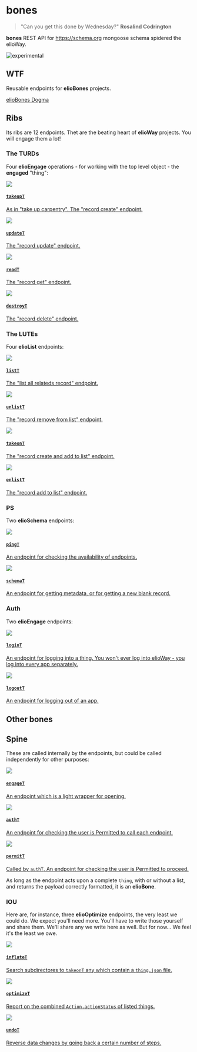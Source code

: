 # bones

> "Can you get this done by Wednesday?" **Rosalind Codrington**

**bones** REST API for <https://schema.org> mongoose schema spidered the elioWay.

![experimental](/eliosin/icon/devops/experimental/favicon.ico "experimental")

## WTF

Reusable endpoints for **elioBones** projects.

[elioBones Dogma](/eliobones/dogma.html)

## Ribs

Its ribs are 12 endpoints. Thet are the beating heart of **elioWay** projects. You will engage them a lot!

### The TURDs

Four **elioEngage** operations - for working with the top level object - the **engaged** "thing":

<article>
  <a href="/eliobones/bones/ribs/takeupT/">
  <img src="/eliobones/bones/ribs/takeupT/apple-touch-icon.png">
  <div>
  <h4>
  <code>takeupT</code>
</h4>
  <p>As in "take up carpentry". The "record create" endpoint.  </p>
</div>
</a>
</article>

<article>
  <a href="/eliobones/bones/ribs/updateT/">
  <img src="/eliobones/bones/ribs/updateT/apple-touch-icon.png">
  <div>
  <h4>
  <code>updateT</code>
</h4>
  <p>The "record update" endpoint.  </p>
</div>
</a>
</article>

<article>
  <a href="/eliobones/bones/ribs/readT/">
  <img src="/eliobones/bones/ribs/readT/apple-touch-icon.png">
  <div>
  <h4>
  <code>readT</code>
</h4>
  <p>The "record get" endpoint.  </p>
</div>
</a>
</article>

<article>
  <a href="/eliobones/bones/ribs/destroyT/">
  <img src="/eliobones/bones/ribs/destroyT/apple-touch-icon.png">
  <div>
  <h4>
  <code>destroyT</code>
</h4>
  <p>The "record delete" endpoint.  </p>
</div>
</a>
</article>

### The LUTEs

Four **elioList** endpoints:

<article>
  <a href="/eliobones/bones/ribs/listT/">
  <img src="/eliobones/bones/ribs/listT/apple-touch-icon.png">
  <div>
  <h4>
  <code>listT</code>
</h4>
  <p>The "list all relateds record" endpoint.  </p>
</div>
</a>
</article>

<article>
  <a href="/eliobones/bones/ribs/unlistT/">
  <img src="/eliobones/bones/ribs/unlistT/apple-touch-icon.png">
  <div>
  <h4>
  <code>unlistT</code>
</h4>
  <p>The "record remove from list" endpoint.  </p>
</div>
</a>
</article>

<article>
  <a href="/eliobones/bones/ribs/takeonT/">
  <img src="/eliobones/bones/ribs/takeonT/apple-touch-icon.png">
  <div>
  <h4>
  <code>takeonT</code>
</h4>
  <p>The "record create and add to list" endpoint.  </p>
</div>
</a>
</article>

<article>
  <a href="/eliobones/bones/ribs/enlistT/">
  <img src="/eliobones/bones/ribs/enlistT/apple-touch-icon.png">
  <div>
  <h4>
  <code>enlistT</code>
</h4>
  <p>The "record add to list" endpoint.  </p>
</div>
</a>
</article>

### PS

Two **elioSchema** endpoints:

<article>
  <a href="/eliobones/bones/ribs/pingT/">
  <img src="/eliobones/bones/ribs/pingT/apple-touch-icon.png">
  <div>
  <h4>
  <code>pingT</code>
</h4>
  <p>An endpoint for checking the availability of endpoints.  </p>
</div>
</a>
</article>

<article>
  <a href="/eliobones/bones/ribs/schemaT/">
  <img src="/eliobones/bones/ribs/schemaT/apple-touch-icon.png">
  <div>
  <h4>
  <code>schemaT</code>
</h4>
  <p>An endpoint for getting metadata, or for getting a new blank record.  </p>
</div>
</a>
</article>

### Auth

Two **elioEngage** endpoints:

<article>
  <a href="/eliobones/bones/ribs/loginT/">
  <img src="/eliobones/bones/ribs/loginT/apple-touch-icon.png">
  <div>
  <h4>
  <code>loginT</code>
</h4>
  <p>An endpoint for logging into a thing. You won't ever log into elioWay - you log into every app separately.  </p>
</div>
</a>
</article>

<article>
  <a href="/eliobones/bones/ribs/logoutT/">
  <img src="/eliobones/bones/ribs/logoutT/apple-touch-icon.png">
  <div>
  <h4>
  <code>logoutT</code>
</h4>
  <p>An endpoint for logging out of an app.  </p>
</div>
</a>
</article>

## Other bones

## Spine

These are called internally by the endpoints, but could be called independently for other purposes:

<article>
  <a href="/eliobones/bones/spine/engageT/">
  <img src="/eliobones/bones/spine/engageT/apple-touch-icon.png">
  <div>
  <h4>
  <code>engageT</code>
</h4>
  <p>An endpoint which is a light wrapper for opening.  </p>
</div>
</a>
</article>

<article>
  <a href="/eliobones/bones/spine/authT/">
  <img src="/eliobones/bones/spine/authT/apple-touch-icon.png">
  <div>
  <h4>
  <code>authT</code>
</h4>
  <p>An endpoint for checking the user is Permitted to call each endpoint.  </p>
</div>
</a>
</article>

<article>
  <a href="/eliobones/bones/spine/permitT/">
  <img src="/eliobones/bones/spine/permitT/apple-touch-icon.png">
  <div>
  <h4>
  <code>permitT</code>
</h4>
  <p>Called by <code>authT</code>. An endpoint for checking the user is Permitted to proceed.
  </p>
</div>
</a>
</article>

As long as the endpoint acts upon a complete `thing`, with or without a list, and returns the payload correctly formatted, it is an **elioBone**.

### IOU

Here are, for instance, three **elioOptimize** endpoints, the very least we could do. We expect you'll need more. You'll have to write those yourself and share them. We'll share any we write here as well. But for now... We feel it's the least we owe.

<article>
  <a href="/eliobones/bones/ribs/xxxT/">
  <img src="/eliobones/bones/ribs/inflateT/apple-touch-icon.png">
  <div>
  <h4>
  <code>inflateT</code>
</h4>
  <p>Search subdirectores to <code>takeonT</code> any which contain a <code>thing.json</code> file.  </p>
</div>
</a>
</article>

<article>
  <a href="/eliobones/bones/ribs/optimizeT/">
  <img src="/eliobones/bones/ribs/optimizeT/apple-touch-icon.png">
  <div>
  <h4>
  <code>optimizeT</code>
</h4>
  <p>Report on the combined <code>Action.actionStatus</code> of listed things.  </p>
</div>
</a>
</article>

<article>
  <a href="/eliobones/bones/ribs/undoT/">
  <img src="/eliobones/bones/ribs/undoT/apple-touch-icon.png">
  <div>
  <h4>
  <code>undoT</code>
</h4>
  <p>Reverse data changes by going back a certain number of steps.  </p>
</div>
</a>
</article>
